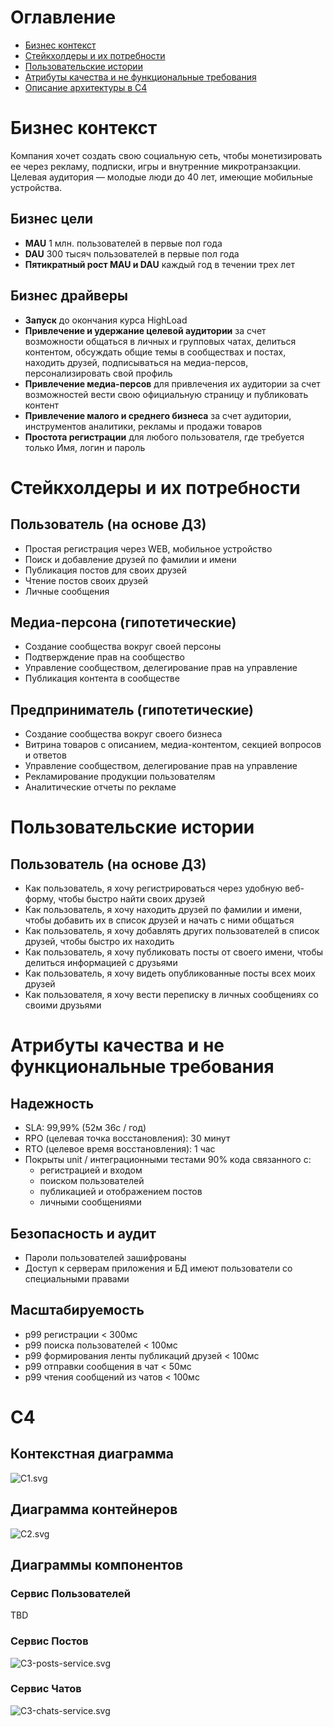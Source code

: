 # Оглавление

- [Бизнес контекст](#бизнес-контекст)
- [Стейкхолдеры и их потребности](#стейкхолдеры-и-их-потребности)
- [Пользовательские истории](#пользовательские-истории)
- [Атрибуты качества и не функциональные требования](#атрибуты-качества-и-не-функциональные-требования)
- [Описание архитектуры в C4](#c4)

# Бизнес контекст

Компания хочет создать свою социальную сеть, чтобы монетизировать ее через рекламу, подписки, игры и внутренние микротранзакции. Целевая
аудитория — молодые люди до 40 лет, имеющие мобильные устройства.

## Бизнес цели

- **MAU** 1 млн. пользователей в первые пол года
- **DAU** 300 тысяч пользователей в первые пол года
- **Пятикратный рост MAU и DAU** каждый год в течении трех лет

## Бизнес драйверы

- **Запуск** до окончания курса HighLoad
- **Привлечение и удержание целевой аудитории** за счет возможности общаться в личных и групповых чатах, делиться контентом,
  обсуждать общие темы в сообществах и постах, находить друзей, подписываться на медиа-персов, персонализировать свой профиль
- **Привлечение медиа-персов** для привлечения их аудитории за счет возможностей вести свою официальную страницу и публиковать контент
- **Привлечение малого и среднего бизнеса** за счет аудитории, инструментов аналитики, рекламы и продажи товаров
- **Простота регистрации** для любого пользователя, где требуется только Имя, логин и пароль

# Стейкхолдеры и их потребности

## Пользователь (на основе ДЗ)

- Простая регистрация через WEB, мобильное устройство
- Поиск и добавление друзей по фамилии и имени
- Публикация постов для своих друзей
- Чтение постов своих друзей
- Личные сообщения

## Медиа-персона (гипотетические)

- Создание сообщества вокруг своей персоны
- Подтверждение прав на сообщество
- Управление сообществом, делегирование прав на управление
- Публикация контента в сообществе

## Предприниматель (гипотетические)

- Создание сообщества вокруг своего бизнеса
- Витрина товаров с описанием, медиа-контентом, секцией вопросов и ответов
- Управление сообществом, делегирование прав на управление
- Рекламирование продукции пользователям
- Аналитические отчеты по рекламе

# Пользовательские истории

## Пользователь (на основе ДЗ)

- Как пользователь, я хочу регистрироваться через удобную веб-форму, чтобы быстро найти своих друзей
- Как пользователь, я хочу находить друзей по фамилии и имени, чтобы добавить их в список друзей и начать с ними общаться
- Как пользователь, я хочу добавлять других пользователей в список друзей, чтобы быстро их находить
- Как пользователь, я хочу публиковать посты от своего имени, чтобы делиться информацией с друзьями
- Как пользователь, я хочу видеть опубликованные посты всех моих друзей
- Как пользователя, я хочу вести переписку в личных сообщениях со своими друзьями

# Атрибуты качества и не функциональные требования

## Надежность

- SLA: 99,99% (52м 36с / год)
- RPO (целевая точка восстановления): 30 минут
- RTO (целевое время восстановления): 1 час
- Покрыты unit / интеграционными тестами 90% кода связанного с:
    - регистрацией и входом
    - поиском пользователей
    - публикацией и отображением постов
    - личными сообщениями

## Безопасность и аудит

- Пароли пользователей зашифрованы
- Доступ к серверам приложения и БД имеют пользователи со специальными правами

## Масштабируемость

- p99 регистрации < 300мс
- p99 поиска пользователей < 100мс
- p99 формирования ленты публикаций друзей < 100мс
- p99 отправки сообщения в чат < 50мс
- p99 чтения сообщений из чатов < 100мс

# C4

## Контекстная диаграмма

![С1.svg](c4/C1.svg)

## Диаграмма контейнеров

![С2.svg](c4/C2.svg)

## Диаграммы компонентов

### Сервис Пользователей

TBD

### Сервис Постов

![С3-posts-service.svg](c4/C3-posts-service.svg)

### Сервис Чатов

![С3-chats-service.svg](c4/C3-chats-service.svg)

